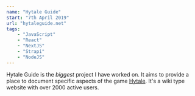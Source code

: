 ```yaml
---
name: "Hytale Guide"
start: "7th April 2019"
url: "hytaleguide.net"
tags:
    - "JavaScript"
    - "React"
    - "NextJS"
    - "Strapi"
    - "NodeJS"
---
```


Hytale Guide is the _biggest_ project I have worked on. It aims to provide a place to document specific aspects of the game [Hytale](https://hytale.com). It's a wiki type website with over 2000 active users.
